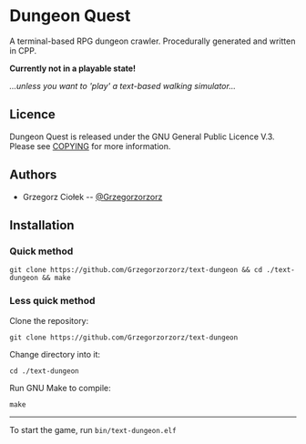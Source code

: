 # Dungeon Quest

A terminal-based RPG dungeon crawler. Procedurally generated and written in CPP.

**Currently not in a playable state!**

*...unless you want to 'play' a text-based walking simulator...*

## Licence

Dungeon Quest is released under the GNU General Public Licence V.3. Please see [COPYING](COPYING) for more information.

## Authors

- Grzegorz Ciołek -- [@Grzegorzorzorz](https://github.com/Grzegorzorzorz)

## Installation

### Quick method

`git clone https://github.com/Grzegorzorzorz/text-dungeon && cd ./text-dungeon && make`

### Less quick method

Clone the repository:

`git clone https://github.com/Grzegorzorzorz/text-dungeon`

Change directory into it:

`cd ./text-dungeon`

Run GNU Make to compile:

`make`

---

To start the game, run `bin/text-dungeon.elf`